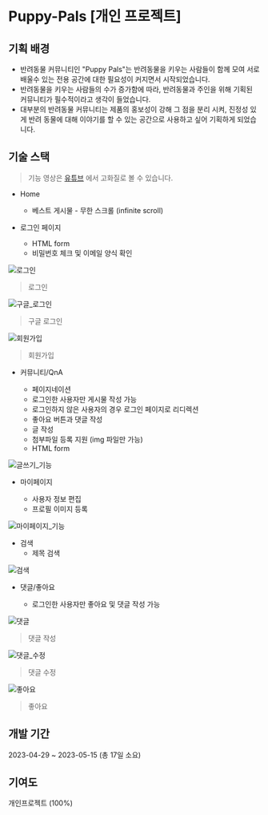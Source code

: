 # Puppy-Pals [개인 프로젝트]

## 기획 배경

- 반려동물 커뮤니티인 "Puppy Pals"는 반려동물을 키우는 사람들이 함께 모여 서로 배울수 있는 전용 공간에 대한 필요성이 커지면서 시작되었습니다.
- 반려동물을 키우는 사람들의 수가 증가함에 따라, 반려동물과 주인을 위해 기획된 커뮤니티가 필수적이라고 생각이 들었습니다.
- 대부분의 반려동물 커뮤니티는 제품의 홍보성이 강해 그 점을 분리 시켜, 진정성 있게 반려 동물에 대해 이야기를 할 수 있는 공간으로 사용하고 싶어 기획하게 되었습니다.

## 기술 스택

> 기능 영상은 [유튜브](https://www.youtube.com/playlist?list=PLvtDFkreZZvxQ5lJrYEh6mUSK52qCL3Ki) 에서 고화질로 볼 수 있습니다.

- Home

  - 베스트 게시물 - 무한 스크롤 (infinite scroll)

- 로그인 페이지

  - HTML form
  - 비밀번호 체크 및 이메일 양식 확인

![로그인](https://github.com/kwonseona/Puppy-pals/assets/119383369/beba8f30-976b-4673-af39-149994e41285)

> 로그인

![구글_로그인](https://github.com/kwonseona/Puppy-pals/assets/119383369/197dbee7-b1a4-486a-b76d-993d4abb81af)

> 구글 로그인

![회원가입](https://github.com/kwonseona/Puppy-pals/assets/119383369/c5bd2651-1ca7-4b21-8aed-7f020e3f0901)

> 회원가입

- 커뮤니티/QnA

  - 페이지네이션
  - 로그인한 사용자만 게시물 작성 가능
  - 로그인하지 않은 사용자의 경우 로그인 페이지로 리디렉션
  - 좋아요 버튼과 댓글 작성
  - 글 작성
  - 첨부파일 등록 지원 (img 파일만 가능)
  - HTML form

![글쓰기_기능](https://github.com/kwonseona/Puppy-pals/assets/119383369/8065eb66-5d9a-4310-b653-58a8569d76dc)

- 마이페이지

  - 사용자 정보 편집
  - 프로필 이미지 등록

![마이페이지_기능](https://github.com/kwonseona/Puppy-pals/assets/119383369/a2925e9a-1d95-4374-ab0f-2c66567d849d)

- 검색
  - 제목 검색

![검색](https://github.com/kwonseona/Puppy-pals/assets/119383369/b9bdd3f1-1527-4b58-9a84-d9d34d28f203)

- 댓글/좋아요

  - 로그인한 사용자만 좋아요 및 댓글 작성 가능

![댓글](https://github.com/kwonseona/Puppy-pals/assets/119383369/5bd5299d-2a5e-498c-8c25-5703adde61e6)

> 댓글 작성

![댓글_수정](https://github.com/kwonseona/Puppy-pals/assets/119383369/a92cca40-14a0-4af6-81b9-229619c95f5e)

> 댓글 수정

![좋아요](https://github.com/kwonseona/Puppy-pals/assets/119383369/1e48bb50-8775-4fa3-96ad-33baf1d5cf08)

> 좋아요

## 개발 기간

2023-04-29 ~ 2023-05-15 (총 17일 소요)

## 기여도

개인프로젝트 (100%)
